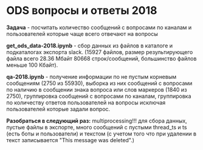 # ODS вопросы и ответы 2018  

**Задача** - посчитать количество сообщений с вопросами по каналам и пользователей которые чаще всего отвечают на вопросы

**get_ods_data-2018.ipynb** - сбор данных из файлов в каталоге и подкаталогах экспорта slack. (15927 файлов, размер результирующего файла всего 28.36 Мбайт 80668 строк/сообщений, большинство файлов меньше 100 Кбайт).  

**qa-2018.ipynb** - получение информации по не пустым корневым сообщениям (2750 из 55930), выборка из них сообщений с вопросами по наличию в сообщении знака вопроса или слов маркеров  (1840 из 2750), группировка сообщений с вопросами по каналам, группировка по количеству ответов пользователей на вопросы исключая пользователей которые задали вопрос.  

**Разобраться в следующий раз:** multiprocessing!!! для сбора данных, пустые файлы в экспорте, много сообщений с пустыми thread_ts и ts (есть боты и пользователи) и текстом (с учетом того что при удалении в текст записывается "This message was deleted".)

